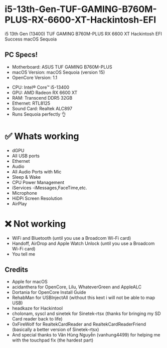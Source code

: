# i5-13th-Gen-TUF-GAMING-B760M-PLUS-RX-6600-XT-Hackintosh-EFI
i5 13th Gen (13400) TUF GAMING B760M-PLUS RX 6600 XT Hackintosh EFI Success macOS Sequoia

## **PC Specs!**
- Motherboard: ASUS TUF GAMING B760M-PLUS
- macOS Version: macOS Sequoia (version 15)
- OpenCore Version: 1.1


+ CPU: Intel® Core™ i5-13400
+ GPU: AMD Radeon RX 6600 XT
+ RAM: Transcend DDR5 32GB
+ Ethernet: RTL8125
+ Sound Card: Realtek ALC897
+ Runs Sequoia perfectly 👌

# **✅ Whats working**
+ dGPU
+ All USB ports
+ Ethernet
+ Audio
+ All Audio Ports with Mic
+ Sleep & Wake
+ CPU Power Management
+ iServices -iMessages,FaceTime,etc.
+ Microphone
+ HiDPi Screen Resolution
+ AirPlay

# **❌ Not working**
+ WiFi and Bluetooth (until you use a Broadcom Wi-Fi card)
+ Handoff, AirDrop and Apple Watch Unlock (until you use a Broadcom Wi-Fi card)
+ You tell me

## **Credits**
+ Apple for macOS
+ acidanthera for OpenCore, Lilu, WhateverGreen and AppleALC
+ Dortania for OpenCore Install Guide
+ RehabMan for USBInjectAll (without this kext i will not be able to map USB)
+ headkaze for Hackintool
+ cholonam, syscl and sinetek for Sinetek-rtsx (thanks for bringing my SD Card reader back to life)
+ 0xFireWolf for RealtekCardReader and RealtekCardReaderFriend (basically a better version of Sinetek-rtsx)
+ And special thanks to Văn Hùng Nguyễn (vanhung4499) for helping me with the touchpad fix (the hardest part)
